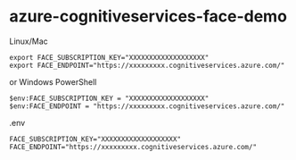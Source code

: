 # azure-cognitiveservices-face-demo

Linux/Mac
```
export FACE_SUBSCRIPTION_KEY="XXXXXXXXXXXXXXXXXXX"
export FACE_ENDPOINT="https://xxxxxxxxx.cognitiveservices.azure.com/"
```

or
Windows PowerShell
```
$env:FACE_SUBSCRIPTION_KEY = "XXXXXXXXXXXXXXXXXXX"
$env:FACE_ENDPOINT = "https://xxxxxxxxx.cognitiveservices.azure.com/"
```

.env

``` .env
FACE_SUBSCRIPTION_KEY="XXXXXXXXXXXXXXXXXXX"
FACE_ENDPOINT="https://xxxxxxxxx.cognitiveservices.azure.com/"
```
